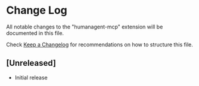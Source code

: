 # Change Log

All notable changes to the "humanagent-mcp" extension will be documented in this file.

Check [Keep a Changelog](http://keepachangelog.com/) for recommendations on how to structure this file.

## [Unreleased]

- Initial release